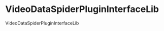 VideoDataSpiderPluginInterfaceLib
=================================

VideoDataSpiderPluginInterfaceLib
